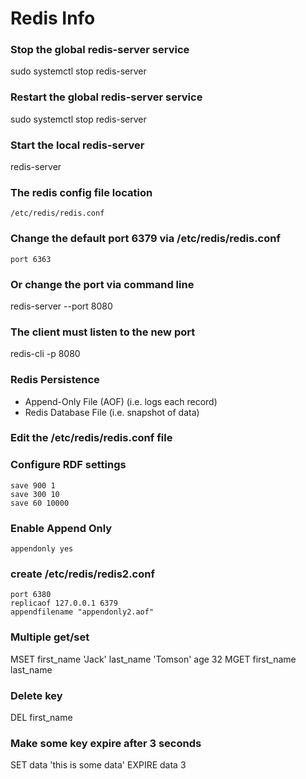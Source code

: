 # Redis Info

### Stop the global redis-server service
sudo systemctl stop redis-server

### Restart the global redis-server service
sudo systemctl stop redis-server







### Start the local redis-server
redis-server

### The redis config file location
```
/etc/redis/redis.conf
```

### Change the default port 6379 via /etc/redis/redis.conf
```
port 6363
```


### Or change the port via command line
redis-server --port 8080

### The client must listen to the new port
redis-cli -p 8080





### Redis Persistence
- Append-Only File (AOF) (i.e. logs each record)
- Redis Database File (i.e. snapshot of data)


### Edit the /etc/redis/redis.conf file
### Configure RDF settings
```
save 900 1
save 300 10
save 60 10000
```

### Enable Append Only
```
appendonly yes

```


### create /etc/redis/redis2.conf
```
port 6380
replicaof 127.0.0.1 6379
appendfilename "appendonly2.aof" 
```


### Multiple get/set
MSET first_name 'Jack' last_name 'Tomson' age 32
MGET first_name last_name 



### Delete key
DEL first_name

### Make some key expire after 3 seconds
SET data 'this is some data'
EXPIRE data 3

